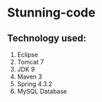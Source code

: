 # Stunning-code

## Technology used:

1. Eclipse 
2. Tomcat 7
3. JDK 9
4. Maven 3
5. Spring 4.3.2 
6. MySQL Database
